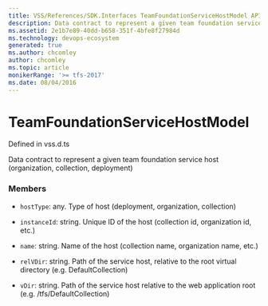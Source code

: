 ```yaml
---
title: VSS/References/SDK.Interfaces TeamFoundationServiceHostModel API | Extensions for Azure DevOps Services
description: Data contract to represent a given team foundation service host (organization, collection, deployment)
ms.assetid: 2e1b7e89-40dd-b658-351f-4bfe8f27984d
ms.technology: devops-ecosystem
generated: true
ms.author: chcomley
author: chcomley
ms.topic: article
monikerRange: '>= tfs-2017'
ms.date: 08/04/2016
---
```


# TeamFoundationServiceHostModel

Defined in vss.d.ts

Data contract to represent a given team foundation service host (organization, collection, deployment)

### Members

- `hostType`: any. Type of host (deployment, organization, collection)

- `instanceId`: string. Unique ID of the host (collection id, organization id, etc.)

- `name`: string. Name of the host (collection name, organization name, etc.)

- `relVDir`: string. Path of the service host, relative to the root virtual directory (e.g. DefaultCollection)

- `vDir`: string. Path of the service host relative to the web application root (e.g. /tfs/DefaultCollection)

